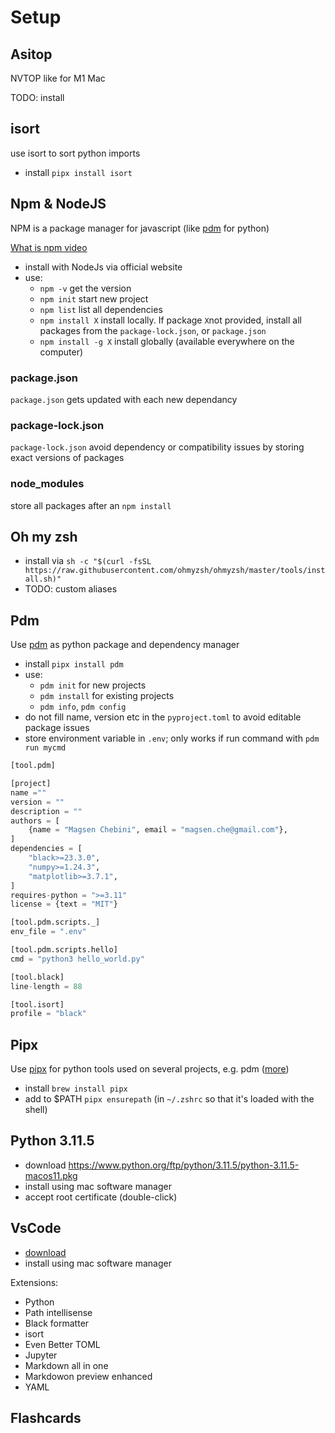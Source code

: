 # Setup

## Asitop
NVTOP like for M1 Mac

TODO: install

## isort
use isort to sort python imports
- install `pipx install isort`


## Npm & NodeJS
NPM is a package manager for javascript (like [pdm](#pdm) for python)

[What is npm video](https://www.youtube.com/watch?v=P3aKRdUyr0s)

- install with NodeJs via official website
- use:
  - `npm -v` get the version
  - `npm init` start new project
  - `npm list` list all dependencies
  - `npm install X` install locally. If package `X`not provided, install all packages from the `package-lock.json`, or `package.json`
  - `npm install -g X` install globally (available everywhere on the computer)

### package.json
`package.json` gets updated with each new dependancy

### package-lock.json
`package-lock.json` avoid dependency or compatibility issues by storing exact versions of packages

### node_modules
store all packages after an `npm install`

## Oh my zsh
- install via `sh -c "$(curl -fsSL https://raw.githubusercontent.com/ohmyzsh/ohmyzsh/master/tools/install.sh)"`
- TODO: custom aliases

## Pdm
Use [pdm](https://pdm.fming.dev/2.9/) as python package and dependency manager

- install `pipx install pdm`
- use:
    - `pdm init` for new projects
    - `pdm install` for existing projects
    - `pdm info`, `pdm config`
- do not fill name, version etc in the `pyproject.toml` to avoid editable package issues
- store environment variable in `.env`; only works if run command with `pdm run mycmd`

```python title="pyproject.toml"
[tool.pdm]

[project]
name =""
version = ""
description = ""
authors = [
    {name = "Magsen Chebini", email = "magsen.che@gmail.com"},
]
dependencies = [
    "black>=23.3.0",
    "numpy>=1.24.3",
    "matplotlib>=3.7.1",
]
requires-python = ">=3.11"
license = {text = "MIT"}

[tool.pdm.scripts._]
env_file = ".env"

[tool.pdm.scripts.hello]
cmd = "python3 hello_world.py"

[tool.black]
line-length = 88

[tool.isort]
profile = "black"
```

## Pipx
Use [pipx](https://pypa.github.io/pipx/) for python tools used on several projects, e.g. pdm ([more](https://python.land/virtual-environments/pipx))

- install `brew install pipx`
- add to $PATH `pipx ensurepath` (in `~/.zshrc` so that it's loaded with the shell)

## Python 3.11.5
- download https://www.python.org/ftp/python/3.11.5/python-3.11.5-macos11.pkg
- install using mac software manager
- accept root certificate (double-click)

## VsCode
- [download](https://code.visualstudio.com/download)
- install using mac software manager

Extensions:

- Python
- Path intellisense
- Black formatter
- isort
- Even Better TOML
- Jupyter
- Markdown all in one
- Markdowon preview enhanced
- YAML

## Flashcards